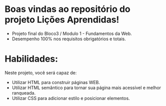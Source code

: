 # Boas vindas ao repositório do projeto Lições Aprendidas!

- Projeto final do Bloco3 / Modulo 1 - Fundamentos da Web.
- Desempenho 100% nos requisitos obrigatórios e totais.

# Habilidades:

Neste projeto, você será capaz de:

- Utilizar HTML para construir páginas WEB.
- Utilizar HTML semântico para tornar sua página mais acessível e melhor ranqueada.
- Utilizar CSS para adicionar estilo e posicionar elementos.
